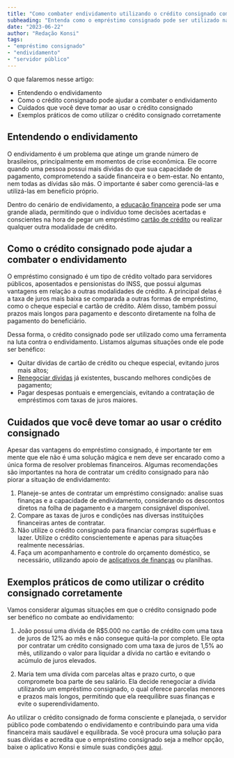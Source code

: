 ```yaml
---
title: "Como combater endividamento utilizando o crédito consignado como aliado"
subheading: "Entenda como o empréstimo consignado pode ser utilizado na luta contra o endividamento e na melhoria do bem-estar financeiro"
date: "2023-06-22"
author: "Redação Konsi"
tags:
- "empréstimo consignado"
- "endividamento"
- "servidor público"
---
```


O que falaremos nesse artigo:

- Entendendo o endividamento
- Como o crédito consignado pode ajudar a combater o endividamento
- Cuidados que você deve tomar ao usar o crédito consignado
- Exemplos práticos de como utilizar o crédito consignado corretamente

## Entendendo o endividamento

O endividamento é um problema que atinge um grande número de brasileiros, principalmente em momentos de crise econômica. Ele ocorre quando uma pessoa possui mais dívidas do que sua capacidade de pagamento, comprometendo a saúde financeira e o bem-estar. No entanto, nem todas as dívidas são más. O importante é saber como gerenciá-las e utilizá-las em benefício próprio.

Dentro do cenário de endividamento, a [educação financeira](http://konsi.com.br/postagem/a-importncia-da-educao-financeira-para-servidores-pblicos-e-como-implement-la-em-sua-vida.html) pode ser uma grande aliada, permitindo que o indivíduo tome decisões acertadas e conscientes na hora de pegar um empréstimo [cartão de crédito](http://konsi.com.br/postagem/6-vantagens-do-cartao-de-credito-consignado.html) ou realizar qualquer outra modalidade de crédito.

## Como o crédito consignado pode ajudar a combater o endividamento

O empréstimo consignado é um tipo de crédito voltado para servidores públicos, aposentados e pensionistas do INSS, que possui algumas vantagens em relação a outras modalidades de crédito. A principal delas é a taxa de juros mais baixa se comparada a outras formas de empréstimo, como o cheque especial e cartão de crédito. Além disso, também possui prazos mais longos para pagamento e desconto diretamente na folha de pagamento do beneficiário.

Dessa forma, o crédito consignado pode ser utilizado como uma ferramenta na luta contra o endividamento. Listamos algumas situações onde ele pode ser benéfico:

- Quitar dívidas de cartão de crédito ou cheque especial, evitando juros mais altos;
- [Renegociar dívidas](http://konsi.com.br/postagem/a-arte-de-renegociar-dvidas-estratgias-para-servidores-pblicos.html) já existentes, buscando melhores condições de pagamento;
- Pagar despesas pontuais e emergenciais, evitando a contratação de empréstimos com taxas de juros maiores.

## Cuidados que você deve tomar ao usar o crédito consignado

Apesar das vantagens do empréstimo consignado, é importante ter em mente que ele não é uma solução mágica e nem deve ser encarado como a única forma de resolver problemas financeiros. Algumas recomendações são importantes na hora de contratar um crédito consignado para não piorar a situação de endividamento:

1. Planeje-se antes de contratar um empréstimo consignado: analise suas finanças e a capacidade de endividamento, considerando os descontos diretos na folha de pagamento e a margem consignável disponível.
2. Compare as taxas de juros e condições nas diversas instituições financeiras antes de contratar.
3. Não utilize o crédito consignado para financiar compras supérfluas e lazer. Utilize o crédito conscientemente e apenas para situações realmente necessárias.
4. Faça um acompanhamento e controle do orçamento doméstico, se necessário, utilizando apoio de [aplicativos de finanças](http://konsi.com.br/postagem/a-papel-dos-aplicativos-de-finanas-na-gesto-financeira-dos-servidores-pblicos.html) ou planilhas.

## Exemplos práticos de como utilizar o crédito consignado corretamente

Vamos considerar algumas situações em que o crédito consignado pode ser benéfico no combate ao endividamento:

1. João possui uma dívida de R$5.000 no cartão de crédito com uma taxa de juros de 12% ao mês e não consegue quitá-la por completo. Ele opta por contratar um crédito consignado com uma taxa de juros de 1,5% ao mês, utilizando o valor para liquidar a dívida no cartão e evitando o acúmulo de juros elevados.
    
2. Maria tem uma dívida com parcelas altas e prazo curto, o que compromete boa parte de seu salário. Ela decide renegociar a dívida utilizando um empréstimo consignado, o qual oferece parcelas menores e prazos mais longos, permitindo que ela reequilibre suas finanças e evite o superendividamento.

Ao utilizar o crédito consignado de forma consciente e planejada, o servidor público pode combatendo o endividamento e contribuindo para uma vida financeira mais saudável e equilibrada. Se você procura uma solução para suas dívidas e acredita que o empréstimo consignado seja a melhor opção, baixe o aplicativo Konsi e simule suas condições [aqui](https://www.konsi.com.br/aplicativo).